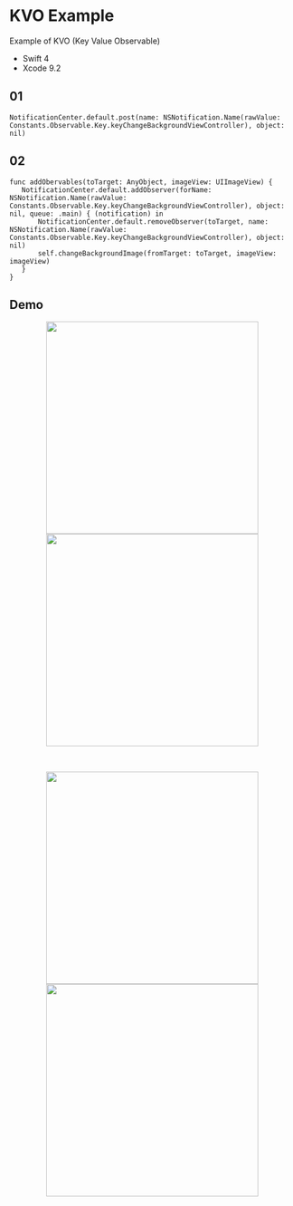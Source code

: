 # KVO Example
Example of KVO (Key Value Observable)
* Swift 4
* Xcode 9.2
 
## 01
 ```
 NotificationCenter.default.post(name: NSNotification.Name(rawValue: Constants.Observable.Key.keyChangeBackgroundViewController), object: nil)
 ```

## 02
 ```
func addObervables(toTarget: AnyObject, imageView: UIImageView) {
    NotificationCenter.default.addObserver(forName: NSNotification.Name(rawValue: Constants.Observable.Key.keyChangeBackgroundViewController), object: nil, queue: .main) { (notification) in 
        NotificationCenter.default.removeObserver(toTarget, name: NSNotification.Name(rawValue: Constants.Observable.Key.keyChangeBackgroundViewController), object: nil)
        self.changeBackgroundImage(fromTarget: toTarget, imageView: imageView)
    }
}
 ```

## Demo
 
 <p align="center">
<img src="https://github.com/limadeveloper/iOS-KVODemo/blob/master/Docs/Images/01.png" width="375">
<img src="https://github.com/limadeveloper/iOS-KVODemo/blob/master/Docs/Images/02.png" width="375">
</p>
<br>

<p align="center">
<img src="https://github.com/limadeveloper/iOS-KVODemo/blob/master/Docs/Images/03.png" width="375">
<img src="https://github.com/limadeveloper/iOS-KVODemo/blob/master/Docs/Images/04.png" width="375">
</p>
<br>